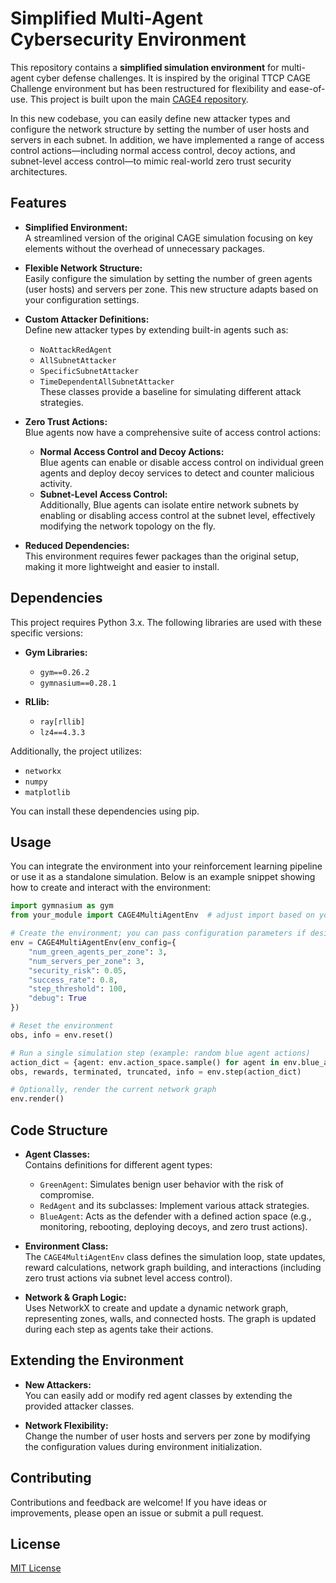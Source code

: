 # Simplified Multi-Agent Cybersecurity Environment

This repository contains a **simplified simulation environment** for multi-agent cyber defense challenges. It is inspired by the original TTCP CAGE Challenge environment but has been restructured for flexibility and ease-of-use. This project is built upon the main [CAGE4 repository](https://github.com/cage-challenge/cage-challenge-4).

In this new codebase, you can easily define new attacker types and configure the network structure by setting the number of user hosts and servers in each subnet. In addition, we have implemented a range of access control actions—including normal access control, decoy actions, and subnet-level access control—to mimic real-world zero trust security architectures.

## Features

- **Simplified Environment:**  
  A streamlined version of the original CAGE simulation focusing on key elements without the overhead of unnecessary packages.
  
- **Flexible Network Structure:**  
  Easily configure the simulation by setting the number of green agents (user hosts) and servers per zone. This new structure adapts based on your configuration settings.

- **Custom Attacker Definitions:**  
  Define new attacker types by extending built-in agents such as:
  - `NoAttackRedAgent`
  - `AllSubnetAttacker`
  - `SpecificSubnetAttacker`
  - `TimeDependentAllSubnetAttacker`  
  These classes provide a baseline for simulating different attack strategies.

- **Zero Trust Actions:**  
  Blue agents now have a comprehensive suite of access control actions:
  - **Normal Access Control and Decoy Actions:**  
    Blue agents can enable or disable access control on individual green agents and deploy decoy services to detect and counter malicious activity.
  - **Subnet-Level Access Control:**  
    Additionally, Blue agents can isolate entire network subnets by enabling or disabling access control at the subnet level, effectively modifying the network topology on the fly.

- **Reduced Dependencies:**  
  This environment requires fewer packages than the original setup, making it more lightweight and easier to install.

## Dependencies

This project requires Python 3.x. The following libraries are used with these specific versions:

- **Gym Libraries:**
  - `gym==0.26.2`
  - `gymnasium==0.28.1`
  
- **RLlib:**
  - `ray[rllib]`
  - `lz4==4.3.3`
  
Additionally, the project utilizes:
- `networkx`
- `numpy`
- `matplotlib`

You can install these dependencies using pip.

## Usage

You can integrate the environment into your reinforcement learning pipeline or use it as a standalone simulation. Below is an example snippet showing how to create and interact with the environment:

```python
import gymnasium as gym
from your_module import CAGE4MultiAgentEnv  # adjust import based on your module structure

# Create the environment; you can pass configuration parameters if desired
env = CAGE4MultiAgentEnv(env_config={
    "num_green_agents_per_zone": 3,
    "num_servers_per_zone": 3,
    "security_risk": 0.05,
    "success_rate": 0.8,
    "step_threshold": 100,
    "debug": True
})

# Reset the environment
obs, info = env.reset()

# Run a single simulation step (example: random blue agent actions)
action_dict = {agent: env.action_space.sample() for agent in env.blue_agents.keys()}
obs, rewards, terminated, truncated, info = env.step(action_dict)

# Optionally, render the current network graph
env.render()

```

## Code Structure

- **Agent Classes:**  
  Contains definitions for different agent types:
  - `GreenAgent`: Simulates benign user behavior with the risk of compromise.
  - `RedAgent` and its subclasses: Implement various attack strategies.
  - `BlueAgent`: Acts as the defender with a defined action space (e.g., monitoring, rebooting, deploying decoys, and zero trust actions).

- **Environment Class:**  
  The `CAGE4MultiAgentEnv` class defines the simulation loop, state updates, reward calculations, network graph building, and interactions (including zero trust actions via subnet level access control).

- **Network & Graph Logic:**  
  Uses NetworkX to create and update a dynamic network graph, representing zones, walls, and connected hosts. The graph is updated during each step as agents take their actions.

## Extending the Environment

- **New Attackers:**  
  You can easily add or modify red agent classes by extending the provided attacker classes.
  
- **Network Flexibility:**  
  Change the number of user hosts and servers per zone by modifying the configuration values during environment initialization.

## Contributing

Contributions and feedback are welcome! If you have ideas or improvements, please open an issue or submit a pull request.

## License

[MIT License](LICENSE)
```

